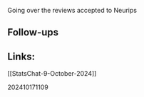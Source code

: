Going over the reviews accepted to Neurips 




## Follow-ups


## Links: 
[[StatsChat-9-October-2024]]



202410171109
